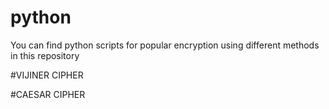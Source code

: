 # python

You can find python scripts for popular encryption using different methods in this repository 

#VIJINER CIPHER

#CAESAR CIPHER
